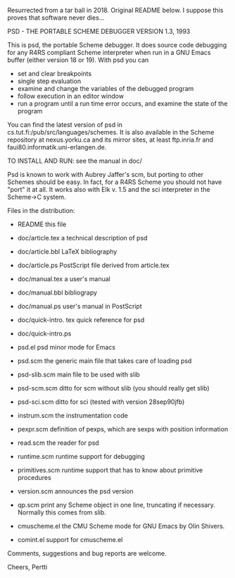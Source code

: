 Resurrected from a tar ball in 2018. Original README below. I suppose
this proves that software never dies...

PSD - THE PORTABLE SCHEME DEBUGGER 
VERSION 1.3, 1993

This is psd, the portable Scheme debugger. It does source code
debugging for any R4RS compliant Scheme interpreter when run in a
GNU Emacs buffer (either version 18 or 19). With psd you can
 * set and clear breakpoints
 * single step evaluation
 * examine and change the variables of the debugged program
 * follow execution in an editor window
 * run a program until a run time error occurs, and examine the state
   of the program

You can find the latest version of psd in
cs.tut.fi:/pub/src/languages/schemes. It is also available in the
Scheme repository at nexus.yorku.ca and its mirror sites, at least
ftp.inria.fr and faui80.informatik.uni-erlangen.de.

TO INSTALL AND RUN: see the manual in doc/

Psd is known to work with Aubrey Jaffer's scm, but porting to other
Schemes should be easy.  In fact, for a R4RS Scheme you should not
have "port" it at all. It works also with Elk v. 1.5 and the sci
interpreter in the Scheme->C system.

Files in the distribution:

* README			this file
* doc/article.tex	a technical description of psd
* doc/article.bbl	LaTeX bibliography
* doc/article.ps		PostScript file derived from article.tex
* doc/manual.tex		a user's manual
* doc/manual.bbl		bibliograpy
* doc/manual.ps		user's manual in PostScript
* doc/quick-intro.	tex quick reference for psd
* doc/quick-intro.ps

* psd.el			psd minor mode for Emacs

* psd.scm		the generic main file that takes care of loading psd
* psd-slib.scm		main file to be used with slib
* psd-scm.scm    	ditto for scm without slib (you should really get slib)
* psd-sci.scm		ditto for sci (tested with version 28sep90jfb)
* instrum.scm		the instrumentation code
* pexpr.scm		definition of pexps, which are sexps with position information 
* read.scm		the reader for psd
* runtime.scm		runtime support for debugging
* primitives.scm 	runtime support that has to know about primitive procedures 
* version.scm    	announces the psd version
* qp.scm	        	print any Scheme object in one line, truncating if necessary. Normally this comes from slib.
* cmuscheme.el		the CMU Scheme mode for GNU Emacs by Olin Shivers. 
* comint.el		support for cmuscheme.el

Comments, suggestions and bug reports are welcome.

Cheers, Pertti

